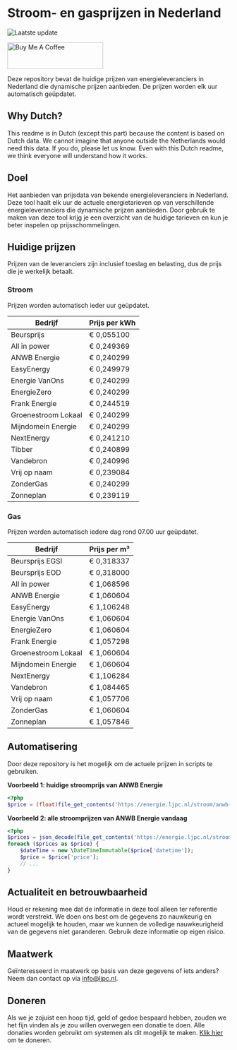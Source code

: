# Stroom- en gasprijzen in Nederland

![Laatste update](https://img.shields.io/badge/laatste%20update-2023--07--10%2015%3A00%20CET-brightgreen)

<a href="https://www.buymeacoffee.com/Lars-" target="_blank"><img src="https://cdn.buymeacoffee.com/buttons/v2/default-orange.png" alt="Buy Me A Coffee" height="60" style="height: 60px !important;width: 217px !important;" ></a>

Deze repository bevat de huidige prijzen van energieleveranciers in Nederland die dynamische prijzen aanbieden. De prijzen worden elk uur automatisch geüpdatet.

## Why Dutch?

This readme is in Dutch (except this part) because the content is based on Dutch data. We cannot imagine that anyone outside the Netherlands would need this data. If you do, please let us know. Even with this Dutch readme, we think
everyone will understand how it works.

## Doel

Het aanbieden van prijsdata van bekende energieleveranciers in Nederland. Deze tool haalt elk uur de actuele energietarieven op van verschillende energieleveranciers die dynamische prijzen aanbieden. Door gebruik te maken van deze tool
krijg je een overzicht van de huidige tarieven en kun je beter inspelen op prijsschommelingen.

## Huidige prijzen

Prijzen van de leveranciers zijn inclusief toeslag en belasting, dus de prijs die je werkelijk betaalt.

### Stroom

Prijzen worden automatisch ieder uur geüpdatet.

 Bedrijf | Prijs per kWh 
---------|---------------
Beursprijs | € 0,055100
All in power | € 0,249369
ANWB Energie | € 0,240299
EasyEnergy | € 0,249979
Energie VanOns | € 0,240299
EnergieZero | € 0,240299
Frank Energie | € 0,244519
Groenestroom Lokaal | € 0,240299
Mijndomein Energie | € 0,240299
NextEnergy | € 0,241210
Tibber | € 0,240899
Vandebron | € 0,240996
Vrij op naam | € 0,239084
ZonderGas | € 0,240299
Zonneplan | € 0,239119


### Gas

Prijzen worden automatisch iedere dag rond 07.00 uur geüpdatet.

 Bedrijf | Prijs per m³ 
---------|--------------
Beursprijs EGSI | € 0,318337
Beursprijs EOD | € 0,318000
All in power | € 1,068596
ANWB Energie | € 1,060604
EasyEnergy | € 1,106248
Energie VanOns | € 1,060604
EnergieZero | € 1,060604
Frank Energie | € 1,057298
Groenestroom Lokaal | € 1,060604
Mijndomein Energie | € 1,060604
NextEnergy | € 1,106284
Vandebron | € 1,084465
Vrij op naam | € 1,057706
ZonderGas | € 1,060604
Zonneplan | € 1,057846


## Automatisering

Door deze repository is het mogelijk om de actuele prijzen in scripts te gebruiken.

**Voorbeeld 1: huidige stroomprijs van ANWB Energie**

```php
<?php
$price = (float)file_get_contents('https://energie.ljpc.nl/stroom/anwb-energie-nu.txt');

```

**Voorbeeld 2: alle stroomprijzen van ANWB Energie vandaag**

```php
<?php
$prices = json_decode(file_get_contents('https://energie.ljpc.nl/stroom/all-in-power-vandaag.json'),true);
foreach ($prices as $price) {
    $dateTime = new \DateTimeImmutable($price['datetime']);
    $price = $price['price'];
    // ...
}
```

## Actualiteit en betrouwbaarheid

Houd er rekening mee dat de informatie in deze tool alleen ter referentie wordt verstrekt. We doen ons best om de gegevens zo nauwkeurig en actueel mogelijk te houden, maar we kunnen de volledige nauwkeurigheid van de gegevens niet
garanderen. Gebruik deze informatie op eigen risico.

## Maatwerk

Geïnteresseerd in maatwerk op basis van deze gegevens of iets anders? Neem dan contact op
via [info@ljpc.nl](mailto:info@ljpc.nl?subject=Energie%20prijzen).

## Doneren

Als we je zojuist een hoop tijd, geld of gedoe bespaard hebben, zouden we het fijn vinden als je zou willen overwegen een
donatie te doen. Alle donaties worden gebruikt om systemen als dit mogelijk te
maken. [Klik hier](https://www.buymeacoffee.com/Lars-) om te doneren.

